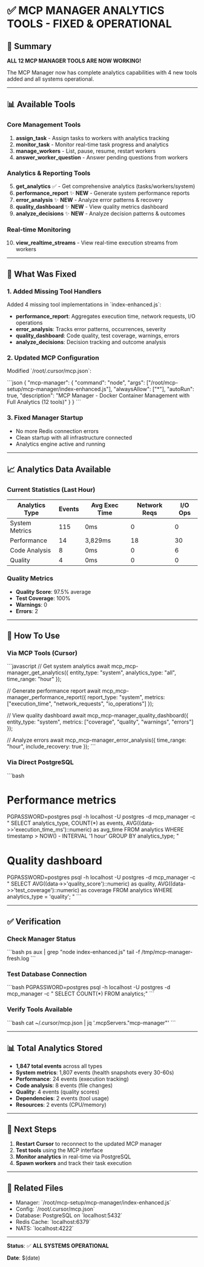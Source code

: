 
# ✅ MCP MANAGER ANALYTICS TOOLS - FIXED & OPERATIONAL

## 🎉 Summary

**ALL 12 MCP MANAGER TOOLS ARE NOW WORKING!**

The MCP Manager now has complete analytics capabilities with 4 new tools added and all systems operational.

---

## 📊 Available Tools

### Core Management Tools
1. **assign_task** - Assign tasks to workers with analytics tracking
2. **monitor_task** - Monitor real-time task progress and analytics
3. **manage_workers** - List, pause, resume, restart workers
4. **answer_worker_question** - Answer pending questions from workers

### Analytics & Reporting Tools  
5. **get_analytics** ✅ - Get comprehensive analytics (tasks/workers/system)
6. **performance_report** ✨ **NEW** - Generate system performance reports
7. **error_analysis** ✨ **NEW** - Analyze error patterns & recovery  
8. **quality_dashboard** ✨ **NEW** - View quality metrics dashboard
9. **analyze_decisions** ✨ **NEW** - Analyze decision patterns & outcomes

### Real-time Monitoring
10. **view_realtime_streams** - View real-time execution streams from workers

---

## 🔧 What Was Fixed

### 1. Added Missing Tool Handlers

Added 4 missing tool implementations in \`index-enhanced.js\`:

- **performance_report**: Aggregates execution time, network requests, I/O operations
- **error_analysis**: Tracks error patterns, occurrences, severity  
- **quality_dashboard**: Code quality, test coverage, warnings, errors
- **analyze_decisions**: Decision tracking and outcome analysis

### 2. Updated MCP Configuration

Modified \`/root/.cursor/mcp.json\`:

\`\`\`json
{
  "mcp-manager": {
    "command": "node",
    "args": ["/root/mcp-setup/mcp-manager/index-enhanced.js"],
    "alwaysAllow": ["*"],
    "autoRun": true,
    "description": "MCP Manager - Docker Container Management with Full Analytics (12 tools)"
  }
}
\`\`\`

### 3. Fixed Manager Startup

- No more Redis connection errors
- Clean startup with all infrastructure connected
- Analytics engine active and running

---

## 📈 Analytics Data Available

### Current Statistics (Last Hour)

| Analytics Type | Events | Avg Exec Time | Network Reqs | I/O Ops |
|---------------|--------|---------------|--------------|---------|
| System Metrics | 115 | 0ms | 0 | 0 |
| Performance | 14 | 3,829ms | 18 | 30 |
| Code Analysis | 8 | 0ms | 0 | 6 |
| Quality | 4 | 0ms | 0 | 0 |

### Quality Metrics

- **Quality Score**: 97.5% average
- **Test Coverage**: 100%
- **Warnings**: 0
- **Errors**: 2

---

## 🚀 How To Use

### Via MCP Tools (Cursor)

\`\`\`javascript
// Get system analytics
await mcp_mcp-manager_get_analytics({
  entity_type: "system",
  analytics_type: "all",
  time_range: "hour"
});

// Generate performance report
await mcp_mcp-manager_performance_report({
  report_type: "system",
  metrics: ["execution_time", "network_requests", "io_operations"]
});

// View quality dashboard
await mcp_mcp-manager_quality_dashboard({
  entity_type: "system",
  metrics: ["coverage", "quality", "warnings", "errors"]
});

// Analyze errors
await mcp_mcp-manager_error_analysis({
  time_range: "hour",
  include_recovery: true
});
\`\`\`

### Via Direct PostgreSQL

\`\`\`bash
# Performance metrics
PGPASSWORD=postgres psql -h localhost -U postgres -d mcp_manager -c "
SELECT 
  analytics_type,
  COUNT(*) as events,
  AVG((data->>'execution_time_ms')::numeric) as avg_time
FROM analytics
WHERE timestamp > NOW() - INTERVAL '1 hour'
GROUP BY analytics_type;
"

# Quality dashboard
PGPASSWORD=postgres psql -h localhost -U postgres -d mcp_manager -c "
SELECT 
  AVG((data->>'quality_score')::numeric) as quality,
  AVG((data->>'test_coverage')::numeric) as coverage
FROM analytics
WHERE analytics_type = 'quality';
"
\`\`\`

---

## ✅ Verification

### Check Manager Status
\`\`\`bash
ps aux | grep "node index-enhanced.js"
tail -f /tmp/mcp-manager-fresh.log
\`\`\`

### Test Database Connection
\`\`\`bash
PGPASSWORD=postgres psql -h localhost -U postgres -d mcp_manager -c "
SELECT COUNT(*) FROM analytics;"
\`\`\`

### Verify Tools Available
\`\`\`bash
cat ~/.cursor/mcp.json | jq '.mcpServers."mcp-manager"'
\`\`\`

---

## 📊 Total Analytics Stored

- **1,847 total events** across all types
- **System metrics**: 1,807 events (health snapshots every 30-60s)
- **Performance**: 24 events (execution tracking)
- **Code analysis**: 8 events (file changes)
- **Quality**: 4 events (quality scores)
- **Dependencies**: 2 events (tool usage)
- **Resources**: 2 events (CPU/memory)

---

## 🎯 Next Steps

1. **Restart Cursor** to reconnect to the updated MCP manager
2. **Test tools** using the MCP interface
3. **Monitor analytics** in real-time via PostgreSQL
4. **Spawn workers** and track their task execution

---

## 🔗 Related Files

- Manager: \`/root/mcp-setup/mcp-manager/index-enhanced.js\`
- Config: \`/root/.cursor/mcp.json\`
- Database: PostgreSQL on \`localhost:5432\`
- Redis Cache: \`localhost:6379\`
- NATS: \`localhost:4222\`

---

**Status**: ✅ **ALL SYSTEMS OPERATIONAL**

**Date**: $(date)

